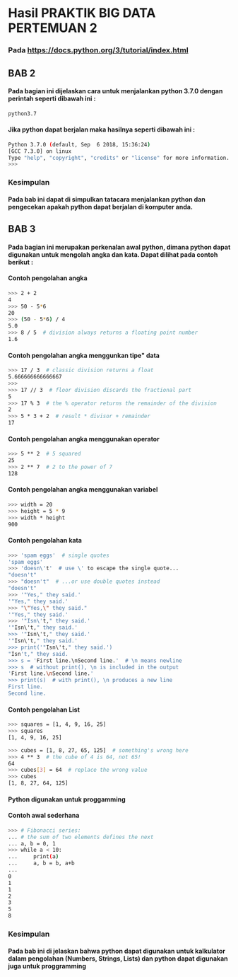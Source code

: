 # Hasil PRAKTIK BIG DATA PERTEMUAN 2
### Pada https://docs.python.org/3/tutorial/index.html

## BAB 2
#### Pada bagian ini dijelaskan cara untuk menjalankan python 3.7.0 dengan perintah seperti dibawah ini :
```bash
python3.7
```
#### Jika python dapat berjalan maka hasilnya seperti dibawah ini :
```bash
Python 3.7.0 (default, Sep  6 2018, 15:36:24) 
[GCC 7.3.0] on linux
Type "help", "copyright", "credits" or "license" for more information.
>>> 
```
### Kesimpulan
#### Pada bab ini dapat di simpulkan tatacara menjalankan python dan pengecekan apakah python dapat berjalan di komputer anda.

## BAB 3
#### Pada bagian ini merupakan perkenalan awal python, dimana python dapat digunakan untuk mengolah angka dan kata. Dapat dilihat pada contoh berikut :
#### Contoh pengolahan angka
```bash
>>> 2 + 2
4
>>> 50 - 5*6
20
>>> (50 - 5*6) / 4
5.0
>>> 8 / 5  # division always returns a floating point number
1.6
```
#### Contoh pengolahan angka menggunkan tipe" data
```bash
>>> 17 / 3  # classic division returns a float
5.666666666666667
>>>
>>> 17 // 3  # floor division discards the fractional part
5
>>> 17 % 3  # the % operator returns the remainder of the division
2
>>> 5 * 3 + 2  # result * divisor + remainder
17
```
#### Contoh pengolahan angka menggunakan operator
```bash
>>> 5 ** 2  # 5 squared
25
>>> 2 ** 7  # 2 to the power of 7
128
```
#### Contoh pengolahan angka menggunakan variabel
```bash
>>> width = 20
>>> height = 5 * 9
>>> width * height
900
```
#### Contoh pengolahan kata
```bash
>>> 'spam eggs'  # single quotes
'spam eggs'
>>> 'doesn\'t'  # use \' to escape the single quote...
"doesn't"
>>> "doesn't"  # ...or use double quotes instead
"doesn't"
>>> '"Yes," they said.'
'"Yes," they said.'
>>> "\"Yes,\" they said."
'"Yes," they said.'
>>> '"Isn\'t," they said.'
'"Isn\'t," they said.'
>>> '"Isn\'t," they said.'
'"Isn\'t," they said.'
>>> print('"Isn\'t," they said.')
"Isn't," they said.
>>> s = 'First line.\nSecond line.'  # \n means newline
>>> s  # without print(), \n is included in the output
'First line.\nSecond line.'
>>> print(s)  # with print(), \n produces a new line
First line.
Second line.
```

#### Contoh pengolahan List
```bash
>>> squares = [1, 4, 9, 16, 25]
>>> squares
[1, 4, 9, 16, 25]
```

```bash
>>> cubes = [1, 8, 27, 65, 125]  # something's wrong here
>>> 4 ** 3  # the cube of 4 is 64, not 65!
64
>>> cubes[3] = 64  # replace the wrong value
>>> cubes
[1, 8, 27, 64, 125]
```
#### Python digunakan untuk proggamming
#### Contoh awal sederhana
```bash
>>> # Fibonacci series:
... # the sum of two elements defines the next
... a, b = 0, 1
>>> while a < 10:
...     print(a)
...     a, b = b, a+b
...
0
1
1
2
3
5
8
````

### Kesimpulan
#### Pada bab ini di jelaskan bahwa python dapat digunakan untuk kalkulator dalam pengolahan (Numbers, Strings, Lists) dan python dapat digunakan juga untuk proggramming

